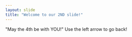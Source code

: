 ```yaml
---
layout: slide
title: "Welcome to our 2ND slide!"
---
```

"May the 4th be with YOU!"
Use the left arrow to go back!
